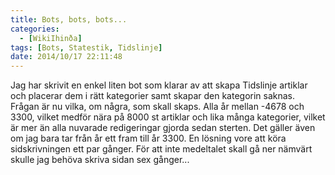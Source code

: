 ```yaml
---
title: Bots, bots, bots...
categories:
  - [WikiIhinða]
tags: [Bots, Statestik, Tidslinje]
date: 2014/10/17 22:11:48
---
```

Jag har skrivit en enkel liten bot som klarar av att skapa Tidslinje artiklar och placerar dem i rätt kategorier samt skapar den kategorin saknas. Frågan är nu vilka, om några, som skall skaps. Alla år mellan -4678 och 3300, vilket medför nära på 8000 st artiklar och lika många kategorier, vilket är mer än alla nuvarade redigeringar gjorda sedan sterten. Det gäller även om jag bara tar från år ett fram till år 3300. En lösning vore att köra sidskrivningen ett par gånger. För att inte medeltalet skall gå ner nämvärt skulle jag behöva skriva sidan sex gånger...
